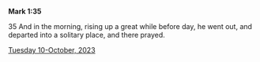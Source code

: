 **Mark 1:35**

35 And in the morning, rising up a great while before day, he went out, and departed into a solitary place, and there prayed.

[Tuesday 10-October, 2023](https://getbible.net/kjv/Mark/1/35)

